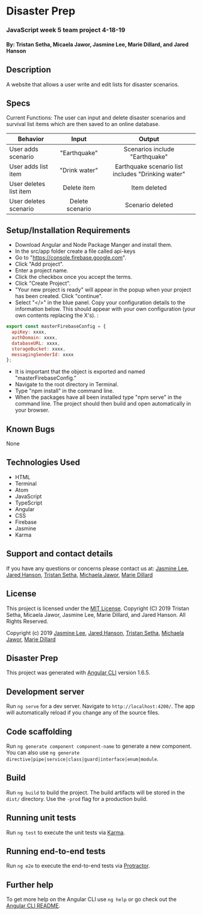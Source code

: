 # Disaster Prep

### JavaScript week 5 team project 4-18-19

#### By: Tristan Setha, Micaela Jawor, Jasmine Lee, Marie Dillard, and Jared Hanson

## Description
A website that allows a user write and edit lists for disaster scenarios.

## Specs
Current Functions: The user can input and delete disaster scenarios and survival list items which are then saved to an online database.

| Behavior| Input | Output|
|----------|:-----:|:------:|
| User adds scenario | "Earthquake" | Scenarios include "Earthquake" |
| User adds list item | "Drink water" | Earthquake scenario list includes "Drinking water" |
| User deletes list item | Delete item | Item deleted |
| User deletes scenario | Delete scenario | Scenario deleted |

## Setup/Installation Requirements
* Download Angular and Node Package Manger and install them.
* In the src/app folder create a file called api-keys
* Go to "https://console.firebase.google.com".
* Click "Add project".
* Enter a project name.
* Click the checkbox once you accept the terms.
* Click "Create Project".
* "Your new project is ready" will appear in the popup when your project has been created. Click "continue".
* Select "</>" in the blue panel. Copy your configuration details to the information below. This should appear with your own configuration (your own contents replacing the X's). :

```javascript
export const masterFirebaseConfig = {
  apiKey: xxxx,
  authDomain: xxxx,
  databaseURL: xxxx,
  storageBucket: xxxx,
  messagingSenderId: xxxx
};
```

* It is important that the object is exported and named "masterFirebaseConfig."
* Navigate to the root directory in Terminal.
* Type "npm install" in the command line.
* When the packages have all been installed type "npm serve" in the command line. The project should then build and open automatically in your browser.

## Known Bugs
None

## Technologies Used
* HTML
* Terminal
* Atom
* JavaScript
* TypeScript
* Angular
* CSS
* Firebase
* Jasmine
* Karma

## Support and contact details
If you have any questions or concerns please contact us at: [Jasmine Lee](https://github.com/jasminealee), [Jared Hanson](https://github.com/jaredh123), [Tristan Setha](tristansetha@gmail.com), [Michaela Jawor](michaelajawor@yahoo.com), [Marie Dillard](mariedillard@protonmail.com)
## License
This project is licensed under the [MIT License](https://opensource.org/licenses/MIT). Copyright (C) 2019 Tristan Setha, Micaela Jawor, Jasmine Lee, Marie Dillard, and Jared Hanson. All Rights Reserved.

Copyright (c) 2019 [Jasmine Lee](https://github.com/jasminealee), [Jared Hanson](https://github.com/jaredh123), [Tristan Setha](tristansetha@gmail.com), [Michaela Jawor](michaelajawor@yahoo.com), [Marie Dillard](mariedillard@protonmail.com)


## Disaster Prep
This project was generated with [Angular CLI](https://github.com/angular/angular-cli) version 1.6.5.

## Development server

Run `ng serve` for a dev server. Navigate to `http://localhost:4200/`. The app will automatically reload if you change any of the source files.

## Code scaffolding

Run `ng generate component component-name` to generate a new component. You can also use `ng generate directive|pipe|service|class|guard|interface|enum|module`.

## Build

Run `ng build` to build the project. The build artifacts will be stored in the `dist/` directory. Use the `-prod` flag for a production build.

## Running unit tests

Run `ng test` to execute the unit tests via [Karma](https://karma-runner.github.io).

## Running end-to-end tests

Run `ng e2e` to execute the end-to-end tests via [Protractor](http://www.protractortest.org/).

## Further help

To get more help on the Angular CLI use `ng help` or go check out the [Angular CLI README](https://github.com/angular/angular-cli/blob/master/README.md).
